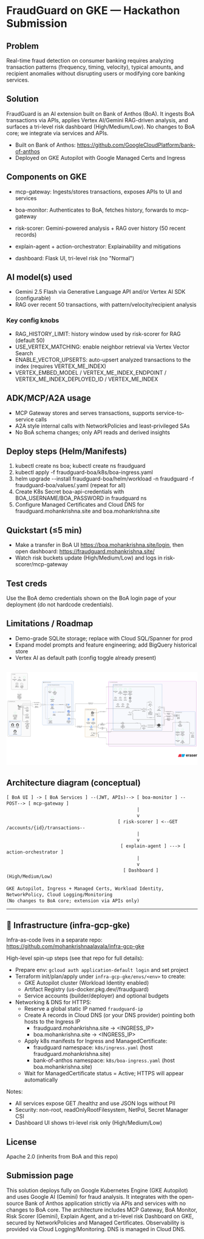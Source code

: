 # FraudGuard on GKE — Hackathon Submission

## Problem
Real-time fraud detection on consumer banking requires analyzing transaction patterns (frequency, timing, velocity), typical amounts, and recipient anomalies without disrupting users or modifying core banking services.

## Solution
FraudGuard is an AI extension built on Bank of Anthos (BoA). It ingests BoA transactions via APIs, applies Vertex AI/Gemini RAG-driven analysis, and surfaces a tri-level risk dashboard (High/Medium/Low). No changes to BoA core; we integrate via services and APIs.

- Built on Bank of Anthos: https://github.com/GoogleCloudPlatform/bank-of-anthos
- Deployed on GKE Autopilot with Google Managed Certs and Ingress

## Components on GKE
- mcp-gateway: Ingests/stores transactions, exposes APIs to UI and services
- boa-monitor: Authenticates to BoA, fetches history, forwards to mcp-gateway
- risk-scorer: Gemini-powered analysis + RAG over history (50 recent records)
- explain-agent + action-orchestrator: Explainability and mitigations

- dashboard: Flask UI, tri-level risk (no "Normal")

## AI model(s) used
- Gemini 2.5 Flash via Generative Language API and/or Vertex AI SDK (configurable)
- RAG over recent 50 transactions, with pattern/velocity/recipient analysis

### Key config knobs
- RAG_HISTORY_LIMIT: history window used by risk-scorer for RAG (default 50)
- USE_VERTEX_MATCHING: enable neighbor retrieval via Vertex Vector Search
- ENABLE_VECTOR_UPSERTS: auto-upsert analyzed transactions to the index (requires VERTEX_ME_INDEX)
- VERTEX_EMBED_MODEL / VERTEX_ME_INDEX_ENDPOINT / VERTEX_ME_INDEX_DEPLOYED_ID / VERTEX_ME_INDEX


## ADK/MCP/A2A usage
- MCP Gateway stores and serves transactions, supports service-to-service calls
- A2A style internal calls with NetworkPolicies and least-privileged SAs
- No BoA schema changes; only API reads and derived insights

## Deploy steps (Helm/Manifests)
1) kubectl create ns boa; kubectl create ns fraudguard
2) kubectl apply -f fraudguard-boa/k8s/boa-ingress.yaml
3) helm upgrade --install <service> fraudguard-boa/helm/workload -n fraudguard -f fraudguard-boa/values/<service>.yaml (repeat for all)
4) Create K8s Secret boa-api-credentials with BOA_USERNAME/BOA_PASSWORD in fraudguard ns
5) Configure Managed Certificates and Cloud DNS for fraudguard.mohankrishna.site and boa.mohankrishna.site

## Quickstart (≤5 min)
- Make a transfer in BoA UI https://boa.mohankrishna.site/login, then open dashboard: https://fraudguard.mohankrishna.site/
- Watch risk buckets update (High/Medium/Low) and logs in risk-scorer/mcp-gateway

## Test creds
Use the BoA demo credentials shown on the BoA login page of your deployment (do not hardcode credentials).

## Limitations / Roadmap
- Demo-grade SQLite storage; replace with Cloud SQL/Spanner for prod
- Expand model prompts and feature engineering; add BigQuery historical store
- Vertex AI as default path (config toggle already present)


![FraudGuard Architecture](images/architecture.png)
---

## Architecture diagram (conceptual)

```text
[ BoA UI ] -> [ BoA Services ] --(JWT, APIs)--> [ boa-monitor ] --POST--> [ mcp-gateway ]
                                                |
                                                v
                                         [ risk-scorer ] <--GET /accounts/{id}/transactions--
                                                |
                                                v
                                          [ explain-agent ] ---> [ action-orchestrator ]
                                                |
                                                v
                                           [ Dashboard ] (High/Medium/Low)

GKE Autopilot, Ingress + Managed Certs, Workload Identity, NetworkPolicy, Cloud Logging/Monitoring
(No changes to BoA core; extension via APIs only)
```

---
## 🧱 Infrastructure (infra-gcp-gke)

Infra-as-code lives in a separate repo: https://github.com/mohankrishnaalavala/infra-gcp-gke

High-level spin-up steps (see that repo for full details):
- Prepare env: `gcloud auth application-default login` and set project
- Terraform init/plan/apply under `infra-gcp-gke/envs/<env>` to create:
  - GKE Autopilot cluster (Workload Identity enabled)
  - Artifact Registry (us-docker.pkg.dev/<project>/fraudguard)
  - Service accounts (builder/deployer) and optional budgets
- Networking & DNS for HTTPS:
  - Reserve a global static IP named `fraudguard-ip`
  - Create A records in Cloud DNS (or your DNS provider) pointing both hosts to the Ingress IP
    - fraudguard.mohankrishna.site → <INGRESS_IP>
    - boa.mohankrishna.site → <INGRESS_IP>
  - Apply k8s manifests for Ingress and ManagedCertificate:
    - fraudguard namespace: `k8s/ingress.yaml` (host fraudguard.mohankrishna.site)
    - bank-of-anthos namespace: `k8s/boa-ingress.yaml` (host boa.mohankrishna.site)
  - Wait for ManagedCertificate status = Active; HTTPS will appear automatically

Notes:
- All services expose GET /healthz and use JSON logs without PII
- Security: non-root, readOnlyRootFilesystem, NetPol, Secret Manager CSI
- Dashboard UI shows tri-level risk only (High/Medium/Low)

## License
Apache 2.0 (inherits from BoA and this repo)

## Submission page
This solution deploys fully on Google Kubernetes Engine (GKE Autopilot) and uses Google AI (Gemini) for fraud analysis. It integrates with the open-source Bank of Anthos application strictly via APIs and services with no changes to BoA core. The architecture includes MCP Gateway, BoA Monitor, Risk Scorer (Gemini), Explain Agent, and a tri-level risk Dashboard on GKE, secured by NetworkPolicies and Managed Certificates. Observability is provided via Cloud Logging/Monitoring. DNS is managed in Cloud DNS.

